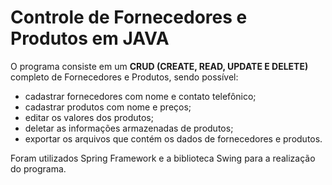 # Controle de Fornecedores e Produtos em JAVA

O programa consiste em um **CRUD (CREATE, READ, UPDATE E DELETE)** completo de Fornecedores e Produtos, sendo possível:

* cadastrar fornecedores com nome e contato telefônico;
* cadastrar produtos com nome e preços;
* editar os valores dos produtos;
* deletar as informações armazenadas de produtos;
* exportar os arquivos que contém os dados de fornecedores e produtos.

Foram utilizados Spring Framework e a biblioteca Swing para a realização do programa.


